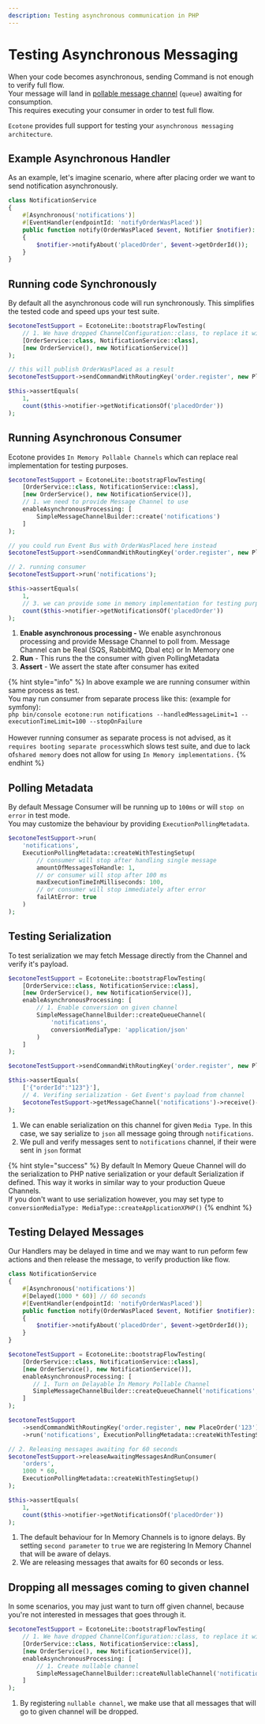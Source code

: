 ```yaml
---
description: Testing asynchronous communication in PHP
---
```


# Testing Asynchronous Messaging

When your code becomes asynchronous, sending Command is not enough to verify full flow. \
Your message will land in [pollable message channel](../../messaging/messaging-concepts/message-channel.md) (`queue`) awaiting for consumption. \
This requires executing your consumer in order to test full flow.&#x20;

`Ecotone` provides full support for testing your `asynchronous messaging architecture`.

## Example Asynchronous Handler

As an example, let's imagine scenario, where after placing order we want to send notification asynchronously.

```php
class NotificationService
{
    #[Asynchronous('notifications')]
    #[EventHandler(endpointId: 'notifyOrderWasPlaced')]
    public function notify(OrderWasPlaced $event, Notifier $notifier): void
    {
        $notifier->notifyAbout('placedOrder', $event->getOrderId());
    }
}
```

## Running code Synchronously

By default all the asynchronous code will run synchronously. This simplifies the tested code and speed ups your test suite.

```php
$ecotoneTestSupport = EcotoneLite::bootstrapFlowTesting(
    // 1. We have dropped ChannelConfiguration::class, to replace it with our In Memory
    [OrderService::class, NotificationService::class],
    [new OrderService(), new NotificationService()]
);

// this will publish OrderWasPlaced as a result
$ecotoneTestSupport->sendCommandWithRoutingKey('order.register', new PlaceOrder('123'));

$this->assertEquals(
    1,
    count($this->notifier->getNotificationsOf('placedOrder'))
);
```

## Running Asynchronous Consumer

Ecotone provides `In Memory Pollable Channels` which can replace real implementation for testing purposes.

```php
$ecotoneTestSupport = EcotoneLite::bootstrapFlowTesting(
    [OrderService::class, NotificationService::class],
    [new OrderService(), new NotificationService()],
    // 1. we need to provide Message Channel to use
    enableAsynchronousProcessing: [
        SimpleMessageChannelBuilder::create('notifications')
    ]
);

// you could run Event Bus with OrderWasPlaced here instead
$ecotoneTestSupport->sendCommandWithRoutingKey('order.register', new PlaceOrder('123'));

// 2. running consumer
$ecotoneTestSupport->run('notifications');

$this->assertEquals(
    1,
    // 3. we can provide some in memory implementation for testing purposes
    count($this->notifier->getNotificationsOf('placedOrder'))
);
```

1. **Enable asynchronous processing -** We enable asynchronous processing and provide Message Channel to poll from. Message Channel can be Real (SQS, RabbitMQ, Dbal etc) or In Memory one
2. **Run** - This runs the the consumer with given PollingMetadata
3. **Assert** - We assert the state after consumer has exited

{% hint style="info" %}
In above example we are running consumer within same process as test. \
You may run consumer from separate process like this: (example for symfony):\
`php bin/console ecotone:run notifications --handledMessageLimit=1 --executionTimeLimit=100 --stopOnFailure`\
\
However running consumer as separate process is not advised, as it `requires booting separate process`which slows test suite, and due to lack of`shared memory` does not allow for using `In Memory implementations.`
{% endhint %}

## Polling Metadata

By default Message Consumer will be running up to `100ms` or will `stop on error` in test mode.\
You may customize the behaviour by providing `ExecutionPollingMetadata`.

```php
$ecotoneTestSupport->run(
    'notifications',
    ExecutionPollingMetadata::createWithTestingSetup(
        // consumer will stop after handling single message
        amountOfMessagesToHandle: 1, 
        // or consumer will stop after 100 ms
        maxExecutionTimeInMilliseconds: 100,
        // or consumer will stop immediately after error
        failAtError: true
    )
);
```

## Testing Serialization

To test serialization we may fetch Message directly from the Channel and verify it's payload.

```php
$ecotoneTestSupport = EcotoneLite::bootstrapFlowTesting(
    [OrderService::class, NotificationService::class],
    [new OrderService(), new NotificationService()],
    enableAsynchronousProcessing: [
        // 1. Enable conversion on given channel
        SimpleMessageChannelBuilder::createQueueChannel(
            'notifications',
            conversionMediaType: 'application/json'
        )    
    ]
);

$ecotoneTestSupport->sendCommandWithRoutingKey('order.register', new PlaceOrder('123'));

$this->assertEquals(
    ['{"orderId":"123"}'],
    // 4. Verifing serialization - Get Event's payload from channel
    $ecotoneTestSupport->getMessageChannel('notifications')->receive()->getPayload()
);
```

1. We can enable serialization on this channel for given `Media Type`. In this case, we say serialize to `json` all message going through `notifications`.
2. We pull and verify messages sent to `notifications` channel, if their were sent in `json` format

{% hint style="success" %}
By default In Memory Queue Channel will do the serialization to PHP native serialization or your default Serialization if defined. This way it works in similar way to your production Queue Channels. \
If you don't want to use serialization however, you may set type to `conversionMediaType: MediaType::createApplicationXPHP()`
{% endhint %}

## Testing Delayed Messages

Our Handlers may be delayed in time and we may want to run peform few actions and then release the message, to verify production like flow.

```php
class NotificationService
{
    #[Asynchronous('notifications')]
    #[Delayed(1000 * 60)] // 60 seconds
    #[EventHandler(endpointId: 'notifyOrderWasPlaced')]
    public function notify(OrderWasPlaced $event, Notifier $notifier): void
    {
        $notifier->notifyAbout('placedOrder', $event->getOrderId());
    }
}
```

```php
$ecotoneTestSupport = EcotoneLite::bootstrapFlowTesting(
    [OrderService::class, NotificationService::class],
    [new OrderService(), new NotificationService()],
    enableAsynchronousProcessing: [
       // 1. Turn on Delayable In Memory Pollable Channel
       SimpleMessageChannelBuilder::createQueueChannel('notifications', true)
    ]
);

$ecotoneTestSupport
    ->sendCommandWithRoutingKey('order.register', new PlaceOrder('123'))
    ->run('notifications', ExecutionPollingMetadata::createWithTestingSetup());

// 2. Releasing messages awaiting for 60 seconds
$ecotoneTestSupport->releaseAwaitingMessagesAndRunConsumer(
    'orders', 
    1000 * 60, 
    ExecutionPollingMetadata::createWithTestingSetup()
);

$this->assertEquals(
    1,
    count($this->notifier->getNotificationsOf('placedOrder'))
);
```

1. The default behaviour for In Memory Channels is to ignore delays. By setting `second parameter` to `true` we are registering In Memory Channel that will be aware of delays.
2. We are releasing messages that awaits for 60 seconds or less.

## Dropping all messages coming to given channel

In some scenarios, you may just want to turn off given channel, because you're not interested in messages that goes through it.

```php
$ecotoneTestSupport = EcotoneLite::bootstrapFlowTesting(
    // 1. We have dropped ChannelConfiguration::class, to replace it with our In Memory
    [OrderService::class, NotificationService::class],
    [new OrderService(), new NotificationService()],
    enableAsynchronousProcessing: [
        // 1. Create nullable channel
        SimpleMessageChannelBuilder::createNullableChannel('notifications')
    ]
);
```

1. By registering `nullable channel`, we make use that all messages that will go to given channel will be dropped.
